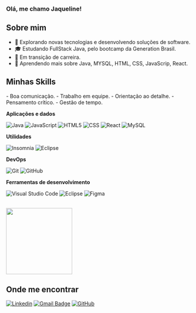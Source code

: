 ### Olá, me chamo Jaqueline!

## Sobre mim

- 🤔 Explorando novas tecnologias e desenvolvendo soluções de software.
- 🎓 Estudando FullStack Java, pelo bootcamp da Generation Brasil.
- 💼 Em transição de carreira.
- 🌱 Aprendendo mais sobre Java, MYSQL, HTML, CSS, JavaScrip, React.


## Minhas Skills

<p>
  - Boa comunicação.
  - Trabalho em equipe.
  - Orientação ao detalhe.
  - Pensamento crítico.
  - Gestão de tempo.
</p>

**Aplicações e dados**

![Java](https://img.shields.io/badge/-Java-333333?style=flat&logo=Java&logoColor=007396)
![JavaScript](https://img.shields.io/badge/-JavaScript-333333?style=flat&logo=javascript)
![HTML5](https://img.shields.io/badge/-HTML5-333333?style=flat&logo=HTML5)
![CSS](https://img.shields.io/badge/-CSS-333333?style=flat&logo=CSS3&logoColor=1572B6)
![React](https://img.shields.io/badge/-React-333333?style=flat&logo=react)
![MySQL](https://img.shields.io/badge/-MySQL-333333?style=flat&logo=mysql)

**Utilidades**

![Insomnia](https://img.shields.io/badge/-Insomnia-333333?style=flat&logo=insomnia)
![Eclipse](https://img.shields.io/badge/-Eclipse-333333?style=flat&logo=eclipse-ide&logoColor=2C2255)

**DevOps**

![Git](https://img.shields.io/badge/-Git-333333?style=flat&logo=git)
![GitHub](https://img.shields.io/badge/-GitHub-333333?style=flat&logo=github)

**Ferramentas de desenvolvimento**

![Visual Studio Code](https://img.shields.io/badge/-Visual%20Studio%20Code-333333?style=flat&logo=visual-studio-code&logoColor=007ACC)
![Eclipse](https://img.shields.io/badge/-Eclipse-333333?style=flat&logo=eclipse-ide&logoColor=2C2255)
![Figma](https://img.shields.io/badge/-Figma-333333?style=flat&logo=figma&logoColor=007ACC)

<br/>

<a href="https://github.com/Jaquelinevalle" title="Perfil da Jaqueline">
  <img height="180em" src="https://github-readme-stats.vercel.app/api?username=Jaquelinevalle&theme=dracula&show_icons=true" />
</a>

## Onde me encontrar

[![Linkedin](https://img.shields.io/badge/-username-blue?style=flat-square&logo=Linkedin&logoColor=white&link=www.linkedin.com/in/jaqueline-valle)](www.linkedin.com/in/jaqueline-valle)
[![Gmail Badge](https://img.shields.io/badge/-seuemail@email.com-006bed?style=flat-square&logo=Gmail&logoColor=white&link=mailto:jaquelinevalle23@gmail.com)](mailto:jaquelinevalle23@gmail.com)
[![GitHub](https://img.shields.io/github/followers/iuricode?label=follow&style=social)](https://github.com/Jaquelinevalle)

